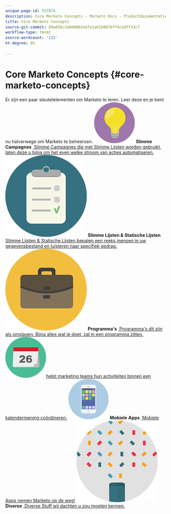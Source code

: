 ```yaml
---
unique-page-id: 557074
description: Core Marketo Concepts - Marketo Docs - Productdocumentatie
title: Core Marketo Concepts
source-git-commit: 09a656c3a0d0002edfa1a61b987bff4c1dff33cf
workflow-type: tm+mt
source-wordcount: '132'
ht-degree: 0%

---
```



# Core Marketo Concepts {#core-marketo-concepts}

Er zijn een paar sleutelelementen om Marketo te leren. Leer deze en je bent nu halverwege om Marketo te beheersen.
**![Slimme Campagnes &#x200B;](assets/seo-01.png) Slimme Campagnes** [&#x200B; Slimme Campagnes die met Slimme Lijsten worden gebruikt, laten deze u bijna om het even welke stroom van acties automatiseren.](https://docs.marketo.com/display/DOCS/Smart+Campaigns)     **![Slimme Lijsten &amp; Statische Lijsten &#x200B;](assets/office-35.png) Slimme Lijsten &amp; Statische Lijsten** [&#x200B; Slimme Lijsten &amp; Statische Lijsten bepalen een reeks mensen in uw gegevensbestand en luisteren naar specifiek gedrag.](https://docs.marketo.com/display/DOCS/Smart+Lists+and+Static+Lists)     **![Programma&#39;s &#x200B;](assets/office-02.png) Programma&#39;s** [&#x200B; Programma&#39;s dit zijn als omslagen. Bijna alles wat je doet, zal in een programma zitten.](https://docs.marketo.com/display/DOCS/Programs)     **![de In de handel brengende Kalender van de Kalender van de Kalender van de Marketing &#x200B;](assets/office-10.png)** [&#x200B; helpt marketing teams hun activiteiten binnen een kalendermening coördineren.](https://docs.marketo.com/display/DOCS/Marketing+Calendar)     **![Mobiele Apps &#x200B;](assets/mobile-apps.png) Mobiele Apps** [&#x200B; Mobiele Apps nemen Marketo op de weg!](core-marketo-concepts/mobile-apps.md)     **![Diverse &#x200B;](assets/party-11.png) Diverse** [&#x200B; Diverse Stuff wij dachten u zou moeten kennen.](https://docs.marketo.com/display/DOCS/Miscellaneous)
